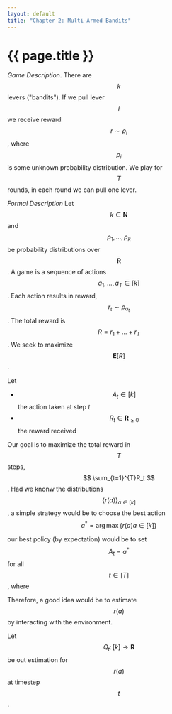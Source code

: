 ```yaml
---
layout: default
title: "Chapter 2: Multi-Armed Bandits"
---
```


# {{ page.title }}

*Game Description*.
There are $$k$$ levers ("bandits").
If we pull lever $$i$$ we receive reward
$$r \sim \rho_i$$, where $$\rho_i$$ 
is some unknown probability distribution.
We play for $$T$$ rounds, in each round we can pull one lever.

*Formal Description*
Let $$k\in \mathbf{N}$$ and $$\rho_1,\dots,\rho_k$$ 
be probability distributions over $$\mathbf{R}$$.
A game is a sequence of actions $$a_1,\dots,a_T\in [k]$$.
Each action results in reward, $$r_t \sim \rho_{a_t}$$.
The total reward is $$R = r_1+\dots+r_T$$.
We seek to maximize $$\mathbf{E}[R]$$.

Let 
- $$A_t\in[k]$$ the action taken at step $t$
- $$R_t \in \mathbf{R}_{\geq 0}$$ the reward received

Our goal is to maximize the total reward in $$T$$ steps,
$$ \sum_{t=1}^{T}R_t $$. 
Had we knonw the distributions $$\{r(a)\}_{a\in [k]}$$,
a simple strategy would be to choose the best action
$$a^* = \arg\max \{r(a) a\in [k]\}$$


our best policy (by expectation) would be to set $$A_t = a^*$$
for all $$t\in [T]$$, where 

Therefore, a good idea would be to estimate $$r(a)$$ by interacting
with the environment.

Let $$Q_t\colon[k]\to\mathbf{R}$$ be out estimation for $$r(a)$$ at timestep $$t$$.
